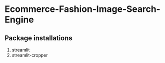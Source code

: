 # Ecommerce-Fashion-Image-Search-Engine


## Package installations
1. streamlit
2. streamlit-cropper
